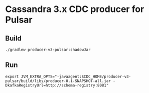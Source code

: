 # Cassandra 3.x CDC producer for Pulsar

## Build

    ./gradlew producer-v3-pulsar:shadowJar

## Run

    export JVM_EXTRA_OPTS="-javaagent:$CDC_HOME/producer-v3-pulsar/build/libs/producer-0.1-SNAPSHOT-all.jar -DkafkaRegistryUrl=http://schema-registry:8081"
